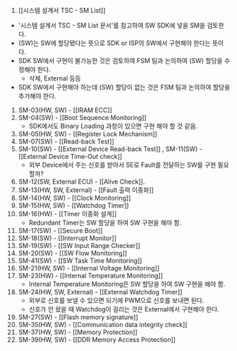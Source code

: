 1. [[시스템 설계서 TSC - SM List]]

- '시스템 설계서 TSC - SM List 문서'를 참고하여 SW SDK에 넣을 SM을 검토한다.
- (SW)는 SW에 할당됐다는 뜻으로 SDK or ISP의 SW에서 구현해야 한다는 뜻이다.
- SDK SW에서 구현이 불가능한 것은 검토하여 FSM 팀과 논의하여 (SW) 할당을 수정해야 한다.
	- 삭제, External 등등
- SDK SW에서 구현해야 하는데 (SW) 할당이 없는 것은 FSM 팀과 논의하여 할당을 추가해야 한다.

1. SM-03(HW, SW) - [[IRAM ECC]] 
2. SM-04(SW) - [[Boot Sequence Monitoring]]
	- SDK에서도 Binary Loading 과정이 있으면 구현 해야 할 것 같음.
3. SM-05(HW, SW) - [[Register Lock Mechanism]]
4. SM-07(SW) - [[Read-back Test]]
5. SM-10(SW) - [[External Device Read-back Test]] , SM-11(SW) - [[External Device Time-Out check]]
	- 외부 Device에서 주는 신호를 받아서 SE로 Fault를 전달하는 SW를 구현 필요 할까?
6. SM-12(SW, External ECU) - [[Alive Check]].
7. SM-13(HW, SW, External) - [[Fault 출력 이중화]]
8. SM-14(HW, SW) - [[Clock Monitoring]]
9. SM-15(HW, SW) - [[Watchdog Timer]]
10. SM-16(HW) - [[Timer 이중화 설계]]
	- Redundant Timer는 SW 할당을 하여 SW 구현을 해야 함.
11. SM-17(SW) - [[Secure Boot]]
12. SM-18(SW) - [[Interrupt Monitor]]
13. SM-19(SW) - [[SW Input Range Checker]]
14. SM-20(SW) - [[SW Flow Monitoring]]
15. SM-41(SW) - [[SW Task Time Monitoring]]
16. SM-21(HW, SW) - [[Internal Voltage Monitoring]]
17. SM-23(HW) - [[Internal Temperature Monitoring]]
	- Internal Temperature Monitoring은 SW 할당을 하여 SW 구현을 해야 함.
18. SM-24(HW, SW, External) - [[External Watchdog Timer]]
	- 외부로 신호를 보낼 수 있으면 되기에 PWM으로 신호를 보내면 된다.
	- 신호가 안 왔을 때 Watchdog이 걸리는 것은 External에서 구현해야 한다.
19. SM-27(SW) - [[Flash memory signature]]
20. SM-35(HW, SW) - [[Communication data integrity check]]
21. SM-37(HW, SW) - [[Memory Protection]]
22. SM-39(HW, SW) - [[DDR Memory Access Protection]]

